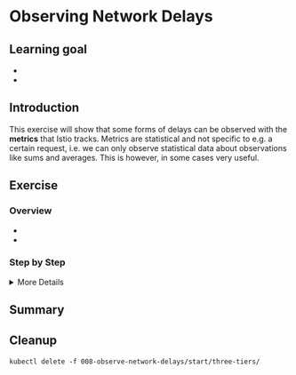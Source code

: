[//]: # (Copyright, Eficode )
[//]: # (Origin: https://github.com/eficode-academy/istio-katas)
[//]: # (Tags: #delay #network-delay #kiali)

# Observing Network Delays

## Learning goal

- 
- 

## Introduction

This exercise will show that some forms of delays can be observed with the
**metrics** that Istio tracks. Metrics are statistical and not specific to
e.g. a certain request, i.e. we can only observe statistical data about
observations like sums and averages. This is however, in some cases very useful.

## Exercise

### Overview

- 
- 

### Step by Step
<details>
    <summary> More Details </summary>

First, deploy the following, which creates three versions of the `name` service
`v1`, `v2` and `v3`:

```console
kubectl apply -f 008-observe-network-delays/start/v1
kubectl apply -f 008-observe-network-delays/start/v2
kubectl apply -f 008-observe-network-delays/start/v3
```

In another shell, run the following to continuously query the sentence service
and observe the effect of deployment changes:

```console
scripts/loop-query.sh
```

In this exercise we have not created any Istio Kubernetes resources to affect
routing, i.e. requests to the `name` services are approximately evenly
distributed across the three version. However, from the output of
`loop-query.sh` we will observe an occasional delay.

If we open Kiali and select to display 'response time', we see the following,
which shows that `v3` have a significantly higher delay than the two other
versions.

![Canary Traffic in Kiali](images/kiali-request-delays-anno.png)

This scenario in this exercise was rather simple, and the problem was isolated
to something we could isolate in Kubernetes i.e. a specific version of a
service. If the delay was caused by something more complicated, e.g. an
unforeseen interaction between services, it would have been difficult to
diagnose purely from metrics due to their statistical nature.

The following exercise will show how to diagnose cross-service issues using
distributed tracing.


In the exercise [Observing Delays](request-delays.md) we saw how we could
identify service delays when this was related to a specific service (or PODs if
we use labels). This was without any instrumentation in the application so this
is a nice possibility.

However, in larger application such an approach may prove more difficult. With a
larger application, multiple teams may be involved and e.g.:

- The misbehaving service might be owned by another team

- The misbehaving application might not be the immediate one from which you are
  observing a delay. In fact, it might be deep in the application tree

Istio and Jaeger can help us get a clearer picture on the problem.

Delete the sentence applications services.

```console
kubectl delete -f 008-observe-network-delays/start/
kubectl delete -f 008-observe-network-delays/start/v1/
kubectl delete -f 008-observe-network-delays/start/v2/
kubectl delete -f 008-observe-network-delays/start/v3/
```

Deploy the following version of the `sentence` application - now with
three tiers to simulate a slightly more complex application:

```console
kubectl apply -f 008-observe-network-delays/start/three-tiers/
```

In another shell, run the following to continuously query the sentence service
and observe the effect of deployment changes:

```console
scripts/loop-query.sh
```

![No delays with v1](images/kiali-three-tiers-1.png)

Next, deploy `v2` of the `sentences` service:

```console
kubectl apply -f 008-observe-network-delays/start/three-tiers/v2/
```

This version has a (simulated) bug, that cause large delays on the combined
service as we can see from the following Kiala application graph.

![Delays with v2](images/kiali-three-tiers-2.png)

Now the SRE team for the `random` service is being paged, and they might find it
difficult to understand what have changed. Remember, the `sentences` service
might be developed by another team. How can the SRE team for `random` figure out
that they need to contact the responsible for `sentences` version `v2`?

If we search for traces in Jaeger where the trace time is high and inspect the
trace, we will find that the top-level service is indeed `sentences` version
`v2`:

![Traces in Jaeger](images/jaeger-three-tiers-1-anno.png)

</details>

## Summary


## Cleanup

```console
kubectl delete -f 008-observe-network-delays/start/three-tiers/
```
